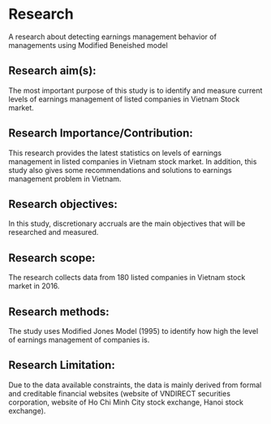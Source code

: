 # Research
A research about detecting earnings management behavior of managements using Modified Beneished model
## Research aim(s): 
The most important purpose of this study is to identify and measure current levels of earnings management of listed companies in Vietnam Stock market.
## Research Importance/Contribution: 
This research provides the latest statistics on levels of earnings management in listed companies in Vietnam stock market. In addition, this study also gives some recommendations and solutions to earnings management problem in Vietnam.
## Research objectives: 
In this study, discretionary accruals are the main objectives that will be researched and measured.
## Research scope: 
The research collects data from 180 listed companies in Vietnam stock market in 2016.
## Research methods: 
The study uses Modified Jones Model (1995) to identify how high the level of earnings management of companies is. 
## Research Limitation: 
Due to the data available constraints, the data is mainly derived from formal and creditable financial websites (website of VNDIRECT securities corporation, website of Ho Chi Minh City stock exchange, Hanoi stock exchange).
